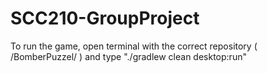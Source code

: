 # SCC210-GroupProject
To run the game, open terminal with the correct repository ( /BomberPuzzel/ ) and type "./gradlew clean desktop:run"
